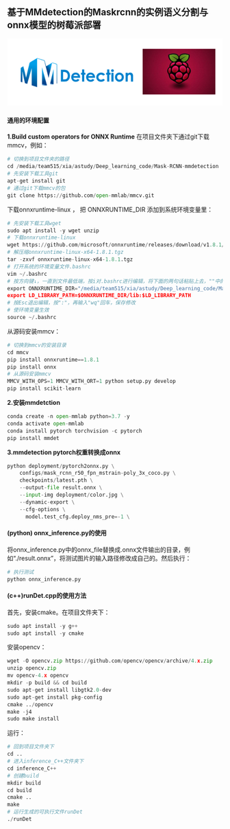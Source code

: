 ## 基于MMdetection的Maskrcnn的实例语义分割与onnx模型的树莓派部署

![image](./pics/title.png)

#### 通用的环境配置

**1.Build custom operators for ONNX Runtime**
在项目文件夹下通过git下载mmcv，例如：

```python
# 切换到项目文件夹的路径
cd /media/team515/xia/astudy/Deep_learning_code/Mask-RCNN-mmdetection
# 先安装下载工具git
apt-get install git
# 通过git下载mmcv的包
git clone https://github.com/open-mmlab/mmcv.git
```

下载onnxruntime-linux ， 把 ONNXRUNTIME_DIR 添加到系统环境变量里：

```python
# 先安装下载工具wget
sudo apt install -y wget unzip
# 下载onnxruntime-linux
wget https://github.com/microsoft/onnxruntime/releases/download/v1.8.1/onnxruntime-linux-x64-1.8.1.tgz
# 解压缩onnxruntime-linux-x64-1.8.1.tgz
tar -zxvf onnxruntime-linux-x64-1.8.1.tgz
# 打开系统的环境变量文件.bashrc
vim ~/.bashrc
# 按方向键↓，一直到文件最低端，按i对.bashrc进行编辑，将下面的两句话粘贴上去，""中的路径请替换成自己的
export ONNXRUNTIME_DIR="/media/team515/xia/astudy/Deep_learning_code/Mask-RCNN-mmdetection/onnxruntime-linux-x64-1.8.1
export LD_LIBRARY_PATH=$ONNXRUNTIME_DIR/lib:$LD_LIBRARY_PATH
# 按Esc退出编辑，按":"，再输入"wq"回车，保存修改
# 使环境变量生效
source ~/.bashrc
```

从源码安装mmcv：

```python
# 切换到mmcv的安装目录
cd mmcv
pip install onnxruntime==1.8.1
pip install onnx
# 从源码安装mmcv
MMCV_WITH_OPS=1 MMCV_WITH_ORT=1 python setup.py develop
pip install scikit-learn
```

**2.安装mmdetction**

```python
conda create -n open-mmlab python=3.7 -y
conda activate open-mmlab
conda install pytorch torchvision -c pytorch
pip install mmdet
```

**3.mmdetection pytorch权重转换成onnx**

```python
python deployment/pytorch2onnx.py \
    configs/mask_rcnn_r50_fpn_mstrain-poly_3x_coco.py \
    checkpoints/latest.pth \
    --output-file result.onnx \
    --input-img deployment/color.jpg \
    --dynamic-export \
    --cfg-options \
      model.test_cfg.deploy_nms_pre=-1 \
```

#### (python) onnx_inference.py的使用      

将onnx_inference.py中的onnx_file替换成.onnx文件输出的目录，例如“./result.onnx”，将测试图片的输入路径修改成自己的。然后执行：

~~~python
# 执行测试
python onnx_inference.py
~~~

#### (c++)runDet.cpp的使用方法

首先，安装cmake。在项目文件夹下：

```python
sudo apt install -y g++
sudo apt install -y cmake
```

安装opencv：

```python
wget -O opencv.zip https://github.com/opencv/opencv/archive/4.x.zip
unzip opencv.zip
mv opencv-4.x opencv
mkdir -p build && cd build
sudo apt-get install libgtk2.0-dev
sudo apt-get install pkg-config
cmake ../opencv
make -j4
sudo make install
```

运行：

```python
# 回到项目文件夹下
cd ..
# 进入inference_C++文件夹下
cd inference_C++
# 创建build
mkdir build
cd build
cmake ..
make
# 运行生成的可执行文件runDet
./runDet
```

